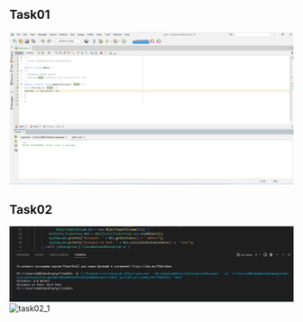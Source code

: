 ## Task01

![task01](Task01/task1.png)

## Task02

![task02_1](Task02/task02_1.png)
![task02_1](Task02/task02_2.png)
